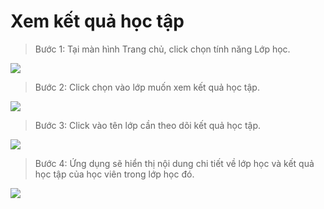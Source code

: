 # Xem kết quả học tập

> Bước 1: Tại màn hình Trang chủ, click chọn tính năng Lớp học.

![](../.gitbook/assets/1%20%283%29.jpg)

> Bước 2: Click chọn vào lớp muốn xem kết quả học tập.

![](../.gitbook/assets/2%20%284%29.jpg)

> Bước 3: Click vào tên lớp cần theo dõi kết quả học tập.

![](../.gitbook/assets/4%20%281%29.jpg)

> Bước 4: Ứng dụng sẽ hiển thị nội dung chi tiết về lớp học và kết quả học tập của học viên trong lớp học đó.

![](../.gitbook/assets/image%20%2831%29.png)

